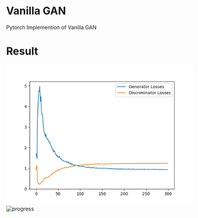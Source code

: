# Vanilla GAN
Pytorch Implemention of Vanilla GAN
# Result
![loss](./result/loss.png)
![progress](./result/progress.gif)